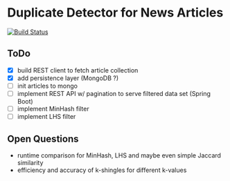 # Duplicate Detector for News Articles 
[![Build Status](https://travis-ci.org/roechi/ISys_duplicate_filter.svg?branch=master)](https://travis-ci.org/roechi/ISys_duplicate_filter)

## ToDo
- [x] build REST client to fetch article collection
- [x] add persistence layer (MongoDB ?)
- [ ] init articles to mongo
- [ ] implement REST API w/ pagination to serve filtered data set (Spring Boot)
- [ ] implement MinHash filter
- [ ] implement LHS filter

## Open Questions
- runtime comparison for MinHash, LHS and maybe even simple Jaccard similarity
- efficiency and accuracy of k-shingles for different k-values

